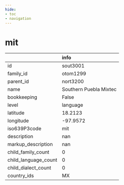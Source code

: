 ```yaml
---
hide:
- toc
- navigation
---
```

# mit
|                      | info                   |
|:---------------------|:-----------------------|
| id                   | sout3001               |
| family_id            | otom1299               |
| parent_id            | nort3200               |
| name                 | Southern Puebla Mixtec |
| bookkeeping          | False                  |
| level                | language               |
| latitude             | 18.2123                |
| longitude            | -97.9572               |
| iso639P3code         | mit                    |
| description          | nan                    |
| markup_description   | nan                    |
| child_family_count   | 0                      |
| child_language_count | 0                      |
| child_dialect_count  | 0                      |
| country_ids          | MX                     |